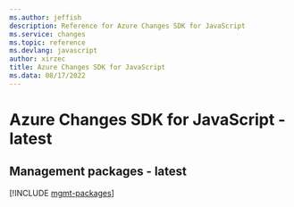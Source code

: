```yaml
---
ms.author: jeffish
description: Reference for Azure Changes SDK for JavaScript
ms.service: changes
ms.topic: reference
ms.devlang: javascript
author: xirzec
title: Azure Changes SDK for JavaScript
ms.data: 08/17/2022
---
```

# Azure Changes SDK for JavaScript - latest

## Management packages - latest
[!INCLUDE [mgmt-packages](changes-mgmt-index.md)]